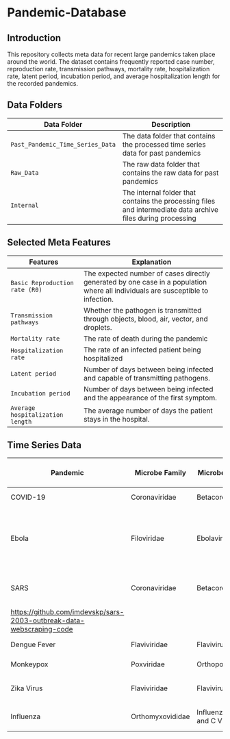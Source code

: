 # Pandemic-Database

## Introduction
This repository collects meta data for recent large pandemics taken place around the world. The dataset contains frequently reported case number, reproduction rate, transmission pathways, mortality rate, hospitalization rate, latent period, incubation period, and average hospitalization length for the recorded pandemics. 

## Data Folders
|Data Folder|Description|
|---|---|
|`Past_Pandemic_Time_Series_Data`| The data folder that contains the processed time series data for past pandemics | 
|`Raw_Data`| The raw data folder that contains the raw data for past pandemics |
|`Internal`| The internal folder that contains the processing files and intermediate data archive files during processing |

## Selected Meta Features
| Features | Explanation |
| --- | --- |
| `Basic Reproduction rate (R0)` | The expected number of cases directly generated by one case in a population where all individuals are susceptible to infection.
| `Transmission pathways` | Whether the pathogen is transmitted through objects, blood, air, vector, and droplets. 
| `Mortality rate` | The rate of death during the pandemic
| `Hospitalization rate` | The rate of an infected patient being hospitalized
| `Latent period` | Number of days between being infected and capable of transmitting pathogens. 
| `Incubation period` | Number of days between being infected and the appearance of the first symptom.
| `Average hospitalization length` | The average number of days the patient stays in the hospital.

## Time Series Data
| Pandemic | Microbe Family | Microbe Genus | Microbe Species | Frequency | Data Start Time | Data End Time | Collected Area | Data Length | Data Type | Data Source |
| --- | --- | --- | --- | --- | --- | --- | --- | --- | --- | --- |
| COVID-19 | Coronaviridae	| Betacoronavirus	| SARS-CoV-2 | Daily | 2020-01-03 | 2023-10-25 | World | 1,392 | Case, Death | https://beta.healthdata.gov/Hospital/COVID-19-Reported-Patient-Impact-and-Hospital-Capa/g62h-syeh / https://covid19.who.int/data / https://www.nytimes.com/interactive/2021/us/covid-cases.html |
| Ebola | Filoviridae	| Ebolavirus	| Ebola Virus, Sudan Virus, Tai Forest Virus, Bundibugyo Virus | Weekly | 2014-03-25 | 2016-04-13 | Africa | 266 | Case | https://www.cdc.gov/vhf/ebola/history/2014-2016-outbreak/case-counts.html |
| SARS | Coronaviridae	| Betacoronavirus	| SARS-CoV-1 | Daily (Except for Sunday) | 2003-03-17 | 2003-07-11 | World | 96 | Case, Recovered | https://www.who.int/csr/sars/country/en/ 
https://github.com/imdevskp/sars-2003-outbreak-data-webscraping-code|
| Dengue Fever | Flaviviridae	| Flavivirus	| DENV | Weekly | 1990-05-06 | 2010-06-27 | Peru, Puerto Rico | 936 | Case | https://www.kaggle.com/datasets/arashnic/epidemy |
| Monkeypox | Poxviridae | Orthopoxvirus	| MPXV | Daily | May 2022 | July 2023 | World | --- | --- | https://ourworldindata.org/monkeypox |
| Zika Virus | Flaviviridae	| Flavivirus	| Zika Virus | Weekly | November 2015 | July 2016 | South/Central America, Caribbean | --- | --- | https://www3.paho.org/data/index.php/en/mnu-topics/zika-weekly-en/ |
| Influenza | Orthomyxovididae | Influenza A, B, and C Virus	| --- | Weekly | 2009-01-05 | 2023-10-09 | World | 771 | % Weighted ILI | https://gis.cdc.gov/grasp/fluview/fluportaldashboard.html \ https://ourworldindata.org/influenza#:~:text=pandemic%20in%20history-,Seasonal%20flu%20kills%20hundreds%20of%20thousands%20of%20people%20worldwide%20each,on%20average%20across%20the%20world. |
